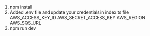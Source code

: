 1) npm install
2) Added .env file and update your credentials in index.ts file
   AWS_ACCESS_KEY_ID
   AWS_SECRET_ACCESS_KEY
   AWS_REGION
   AWS_SQS_URL
4) npm run dev
